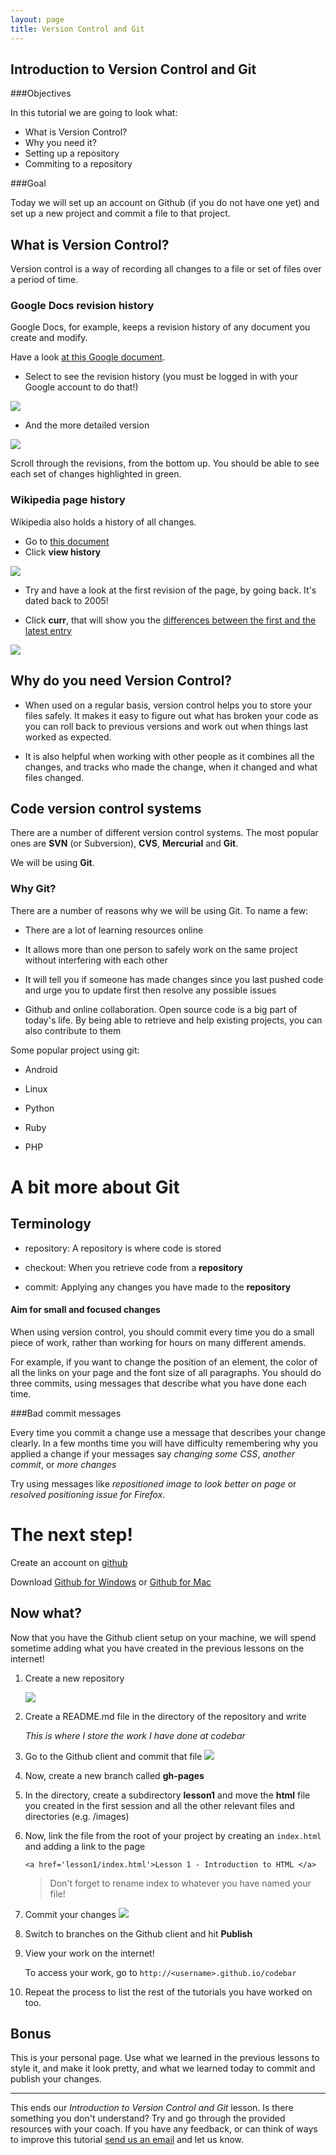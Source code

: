 ```yaml
---
layout: page
title: Version Control and Git
---
```


## Introduction to Version Control and Git

###Objectives 

In this tutorial we are going to look what:

* What is Version Control?
* Why you need it?
* Setting up a repository
* Commiting to a repository

###Goal

Today we will set up an account on Github (if you do not have one yet) and set up a new project and commit a file to that project.

## What is Version Control?

Version control is a way of recording all changes to a file or set of files over a period of time. 

### Google Docs revision history
Google Docs, for example, keeps a revision history of any document you create and modify.

Have a look [at this Google document](https://docs.google.com/document/d/10kHJKXHLa-V8G6vVQoDiS6cTPvJoXnj_-SDvfQdziFk/edit?usp=sharing).

- Select to see the revision history (you must be logged in with your Google account to do that!)

![](images/see_revision_history.png)

- And the more detailed version

![](images/more_detailed.png)

Scroll through the revisions, from the bottom up. You should be able to see each set of changes highlighted in green.

### Wikipedia page history
Wikipedia also holds a history of all changes.
- Go to [this document](http://en.wikipedia.org/wiki/Women_in_computing)
- Click **view history**

![](images/wikipedia-view-history.png)

- Try and have a look at the first revision of the page, by going back. It's dated back to 2005!

- Click **curr**, that will show you the [differences between the first and the latest entry](http://en.wikipedia.org/w/index.php?title=Women_in_computing&diff=583521812&oldid=19298328)

![](images/wikipedia-diff.png)

## Why do you need Version Control?

- When used on a regular basis, version control helps you to store your files safely. It makes it easy to figure out what has broken your code as you can roll back to previous versions and work out when things last worked as expected.

- It is also helpful when working with other people as it combines all the changes, and tracks who made the change, when it changed and what files changed.

## Code version control systems

There are a number of different version control systems. The most popular ones are **SVN** (or Subversion), **CVS**, **Mercurial** and **Git**.

We will be using **Git**.

### Why Git?
There are a number of reasons why we will be using Git. To name a few:  

- There are a lot of learning resources online

- It allows more than one person to safely work on the same project without interfering with each other

- It will tell you if someone has made changes since you last pushed code and urge you to update first then resolve any possible issues

- Github and online collaboration. Open source code is a big part of today's life. By being able to retrieve and help existing projects, you can also contribute to them

Some popular project using git:

- Android

- Linux

- Python

- Ruby

- PHP

# A bit more about Git

## Terminology

- repository: A repository is where code is stored

- checkout: When you retrieve code from a **repository**

- commit: Applying any changes you have made to the **repository**

#### Aim for small and focused changes
When using version control, you should commit every time you do a small piece of work, rather than working for hours on many different amends.

For example, if you want to change the position of an element, the color of all the links on your page and the font size of all paragraphs. You should do three commits, using messages that describe what you have done each time.

###Bad commit messages

Every time you commit a change use a message that describes your change clearly. In a few months time you will have difficulty remembering why you applied a change if your messages say _changing some CSS_, _another commit_, or _more changes_

Try using messages like _repositioned image to look better on page_ or _resolved positioning issue for Firefox_.

# The next step!

Create an account on [github](http://github.com/)

Download [Github for Windows](http://windows.github.com/) or [Github for Mac](http://mac.github.com/)

## Now what?

Now that you have the Github client setup on your machine, we will spend sometime adding what you have created in the previous lessons on the internet!

1. Create a new repository

	![](images/create_new_repository.png)

2. Create a README.md file in the directory of the repository and write

	_This is where I store the work I have done at codebar_

3. Go to the Github client and commit that file
	![](images/commit.png)

4. Now, create a new branch called **gh-pages**

5. In the directory, create a subdirectory **lesson1** and move the **html** file you created in the first session and all the other relevant files and directories (e.g. /images)

6. Now, link the file from the root of your project by creating an `index.html` and adding a link to the page

	```
	<a href='lesson1/index.html'>Lesson 1 - Introduction to HTML </a>

	```
	> Don't forget to rename index to whatever you have named your file!

7. Commit your changes
![](images/commiting-changes.png)

8. Switch to branches on the Github client and hit **Publish**

9. View your work on the internet!

	To access your work, go to `http://<username>.github.io/codebar`

10. Repeat the process to list the rest of the tutorials you have worked on too.

## Bonus
This is your personal page. Use what we learned in the previous lessons to style it, and make it look pretty, and what we learned today to commit and publish your changes.

-----

This ends our _Introduction to Version Control and Git_ lesson. Is there something you don't understand? Try and go through the provided resources with your coach. If you have any feedback, or can think of ways to improve this tutorial [send us an email](mailto:feedback@codebar.io) and let us know.

